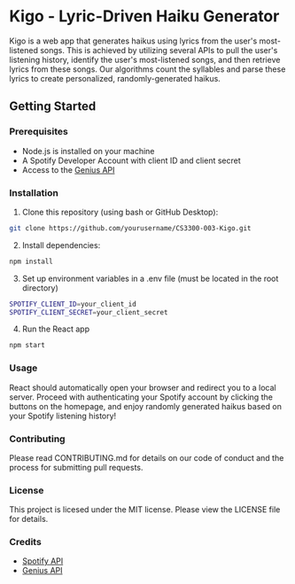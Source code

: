 # Kigo - Lyric-Driven Haiku Generator

Kigo is a web app that generates haikus using lyrics from the user's most-listened songs. This is achieved by utilizing several APIs to pull the user's listening history, identify the user's most-listened songs, and then retrieve lyrics from these songs. Our algorithms count the syllables and parse these lyrics to create personalized, randomly-generated haikus. 

## Getting Started

### Prerequisites
- Node.js is installed on your machine
- A Spotify Developer Account with client ID and client secret
- Access to the [Genius API](https://genius.com/)

### Installation
1. Clone this repository (using bash or GitHub Desktop):

```bash 
git clone https://github.com/yourusername/CS3300-003-Kigo.git
```

2. Install dependencies:

```bash
npm install 
```
	
3. Set up environment variables in a .env file (must be located in the root directory)

```bash
SPOTIFY_CLIENT_ID=your_client_id
SPOTIFY_CLIENT_SECRET=your_client_secret
```

4. Run the React app

```bash
npm start
```

### Usage 
React should automatically open your browser and redirect you to a local server. Proceed with authenticating your Spotify account by clicking the buttons on the homepage, and enjoy randomly generated haikus based on your Spotify listening history!

### Contributing 
Please read CONTRIBUTING.md for details on our code of conduct and the process for submitting pull requests.

### License
This project is licesed under the MIT license. Please view the LICENSE file for details.

### Credits
- [Spotify API](https://developer.spotify.com/)
- [Genius API](https://docs.genius.com/)

